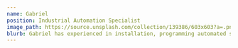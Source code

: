 ```yaml
---
name: Gabriel
position: Industrial Automation Specialist
image_path: https://source.unsplash.com/collection/139386/603x603?a=.png
blurb: Gabriel has experienced in installation, programming automated systems as PLC.
---
```

